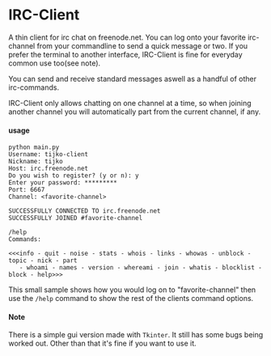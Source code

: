 IRC-Client
==========

A thin client for irc chat on freenode.net.  You can log onto your favorite irc-channel from your commandline 
to send a quick message or two.  If you prefer the terminal to another interface, IRC-Client is fine for 
everyday common use too(see note).

You can send and receive standard messages aswell as a handful of other irc-commands.

IRC-Client only allows chatting on one channel at a time, so when joining another channel you will automatically 
part from the current channel, if any.

#### usage


    python main.py
    Username: tijko-client
    Nickname: tijko 
    Host: irc.freenode.net
    Do you wish to register? (y or n): y
    Enter your password: *********
    Port: 6667
    Channel: <favorite-channel>

    SUCCESSFULLY CONNECTED TO irc.freenode.net
    SUCCESSFULLY JOINED #favorite-channel

    /help
    Commands:

    <<<info - quit - noise - stats - whois - links - whowas - unblock - topic - nick - part
       - whoami - names - version - whereami - join - whatis - blocklist - block - help>>>

This small sample shows how you would log on to "favorite-channel" then use the `/help` command to show the rest of 
the clients command options. 

#### Note

There is a simple gui version made with `Tkinter`.  It still has some bugs being worked out.  Other than that it's fine if you want to use it.
